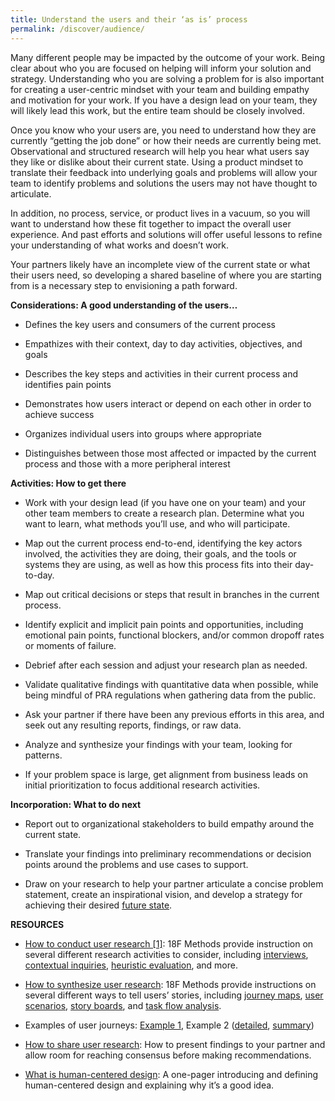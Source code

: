 ```yaml
---
title: Understand the users and their ‘as is’ process
permalink: /discover/audience/
---
```


Many different people may be impacted by the outcome of your work.  Being clear about who you are focused on helping will inform your solution and strategy.  Understanding who you are solving a problem for is also important for creating a user-centric mindset with your team and building empathy and motivation for your work.  If you have a design lead on your team, they will likely lead this work, but the entire team should be closely involved.

Once you know who your users are, you need to understand how they are currently “getting the job done” or how their needs are currently being met.  Observational and structured research will help you hear what users say they like or dislike about their current state.  Using a product mindset to translate their feedback into underlying goals and problems will allow your team to identify problems and solutions the users may not have thought to articulate.   

In addition, no process, service, or product lives in a vacuum, so you will want to understand how these fit together to impact the overall user experience.  And past efforts and solutions will offer useful lessons to refine your understanding of what works and doesn’t work.  

Your partners likely have an incomplete view of the current state or what their users need, so developing a shared baseline of where you are starting from is a necessary step to envisioning a path forward.

**Considerations: A good understanding of the users…**

- Defines the key users and consumers of the current process

- Empathizes with their context, day to day activities, objectives, and goals

- Describes the key steps and activities in their current process and identifies pain points

- Demonstrates how users interact or depend on each other in order to achieve success

- Organizes individual users into groups where appropriate

- Distinguishes between those most affected or impacted by the current process and those with a more peripheral interest

**Activities: How to get there**

- Work with your design lead (if you have one on your team) and your other team members to create a research plan. Determine what you want to learn, what methods you’ll use, and who will participate.

- Map out the current process end-to-end, identifying the key actors involved, the activities they are doing, their goals, and the tools or systems they are using, as well as how this process fits into their day-to-day.

- Map out critical decisions or steps that result in branches in the current process.

- Identify explicit and implicit pain points and opportunities, including emotional pain points, functional blockers, and/or common dropoff rates or moments of failure.

- Debrief after each session and adjust your research plan as needed.

- Validate qualitative findings with quantitative data when possible, while being mindful of PRA regulations when gathering data from the public.

- Ask your partner if there have been any previous efforts in this area, and seek out any resulting reports, findings, or raw data.

- Analyze and synthesize your findings with your team, looking for patterns.

- If your problem space is large, get alignment from business leads on initial prioritization to focus additional research activities.

**Incorporation: What to do next**

- Report out to organizational stakeholders to build empathy around the current state.

- Translate your findings into preliminary recommendations or decision points around the problems and use cases to support.

- Draw on your research to help your partner articulate a concise problem statement, create an inspirational vision, and develop a strategy for achieving their desired [future state]({{site.baseurl}}/future/).

**RESOURCES**

- [How to conduct user research [1]](https://methods.18f.gov/): 18F Methods provide instruction on several different research activities to consider, including [interviews](https://methods.18f.gov/stakeholder-and-user-interviews), [contextual inquiries](https://methods.18f.gov/contextual-inquiry), [heuristic evaluation](https://methods.18f.gov/heuristic-evaluation), and more.

- [How to synthesize user research](https://methods.18f.gov/): 18F Methods provide instructions on several different ways to tell users’ stories, including [journey maps](https://methods.18f.gov/journey-mapping), [user scenarios](https://methods.18f.gov/user-scenarios), [story boards](https://methods.18f.gov/storyboarding), and [task flow analysis](https://methods.18f.gov/decide/task-flow-analysis/).

- Examples of user journeys: [Example 1](https://docs.google.com/drawings/d/1SqxnC-smn2nE7tCk3_79YpPH5XlcltKPN3nsLf8F6PU/edit), Example 2 ([detailed](https://app.mural.co/t/gsa6/m/gsa6/1544219817755/29fd4fac4a9412648ea7e71dc0576e3eab36cd74), [summary](https://docs.google.com/presentation/d/1G2jx7adxkDifD_wihWD3Ak1xnxH0ePQVJWH6RL7ibQs/edit#slide=id.g4e82d6a821_2_101))

- [How to share user research](https://18f.gsa.gov/2018/02/06/getting-partners-on-board-with-research-findings/): How to present findings to your partner and allow room for reaching consensus before making recommendations.

- [What is human-centered design](https://docs.google.com/document/d/1njVM3rSV_1Tyd7emSK9gMnbv_vzi0Dhm9vhE7LiqLrs/edit): A one-pager introducing and defining human-centered design and explaining why it’s a good idea.
